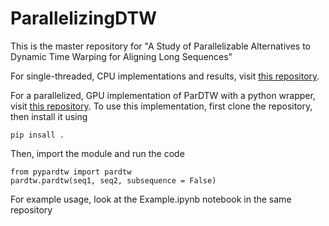 # ParallelizingDTW
This is the master repository for "A Study of Parallelizable Alternatives to Dynamic
Time Warping for Aligning Long Sequences"

For single-threaded, CPU implementations and results, visit [this repository](https://github.com/HMC-MIR/SegmentalDTW).

For a parallelized, GPU implementation of ParDTW with a python wrapper, visit [this repository](https://github.com/HMC-MIR/pyParDTW).
To use this implementation, first clone the repository, then install it using

`pip insall .`

Then, import the module and run the code

```
from pypardtw import pardtw
pardtw.pardtw(seq1, seq2, subsequence = False)
```

For example usage, look at the Example.ipynb notebook in the same repository

